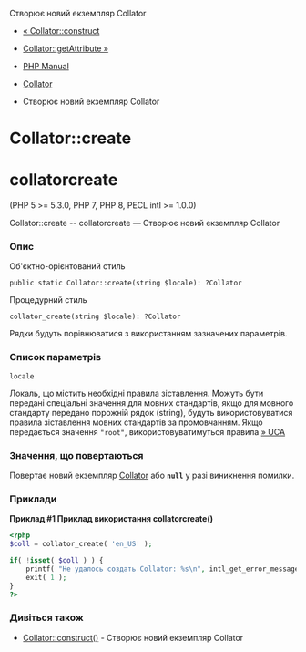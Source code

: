 Створює новий екземпляр Collator

-   [« Collator::construct](collator.construct.html)
    
-   [Collator::getAttribute »](collator.getattribute.html)
    
-   [PHP Manual](index.html)
    
-   [Collator](class.collator.html)
    
-   Створює новий екземпляр Collator
    

# Collator::create

# collatorcreate

(PHP 5 >= 5.3.0, PHP 7, PHP 8, PECL intl >= 1.0.0)

Collator::create -- collatorcreate — Створює новий екземпляр Collator

### Опис

Об'єктно-орієнтований стиль

```methodsynopsis
public static Collator::create(string $locale): ?Collator
```

Процедурний стиль

```methodsynopsis
collator_create(string $locale): ?Collator
```

Рядки будуть порівнюватися з використанням зазначених параметрів.

### Список параметрів

`locale`

Локаль, що містить необхідні правила зіставлення. Можуть бути передані спеціальні значення для мовних стандартів, якщо для мовного стандарту передано порожній рядок (string), будуть використовуватися правила зіставлення мовних стандартів за промовчанням. Якщо передається значення `"root"`, використовуватимуться правила [» UCA](http://www.unicode.org/reports/tr10/)

### Значення, що повертаються

Повертає новий екземпляр [Collator](class.collator.html) або **`null`** у разі виникнення помилки.

### Приклади

**Приклад #1 Приклад використання **collatorcreate()****

```php
<?php
$coll = collator_create( 'en_US' );

if( !isset( $coll ) ) {
    printf( "Не удалось создать Collator: %s\n", intl_get_error_message() );
    exit( 1 );
}
?>
```

### Дивіться також

-   [Collator::construct()](collator.construct.html) - Створює новий екземпляр Collator